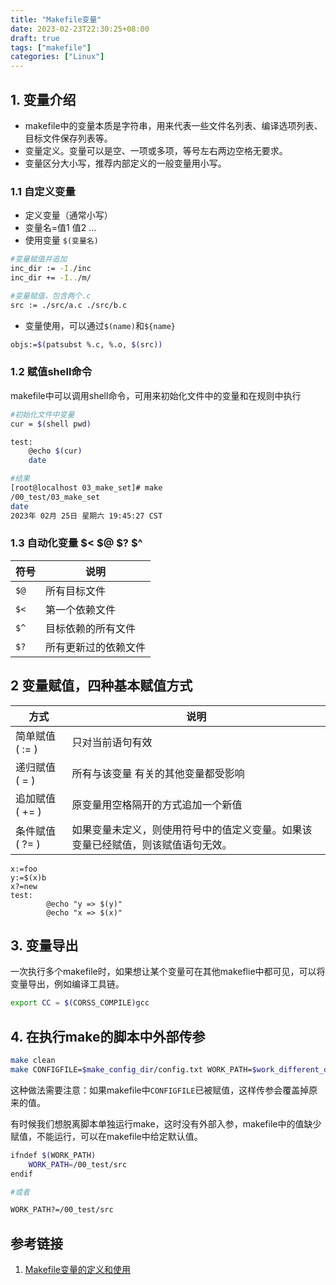 ```yaml
---
title: "Makefile变量"
date: 2023-02-23T22:30:25+08:00
draft: true
tags: ["makefile"]
categories: ["Linux"]
---
```



## 1. 变量介绍

- makefile中的变量本质是字符串，用来代表一些文件名列表、编译选项列表、目标文件保存列表等。
- 变量定义。变量可以是空、一项或多项，等号左右两边空格无要求。
- 变量区分大小写，推荐内部定义的一般变量用小写。

### 1.1 自定义变量
- 定义变量（通常小写）
- 变量名=值1 值2 ...
- 使用变量 `$(变量名)`

```bash
#变量赋值并追加
inc_dir := -I./inc
inc_dir += -I../m/

#变量赋值，包含两个.c
src := ./src/a.c ./src/b.c
```

- 变量使用，可以通过`$(name)`和`${name}`

```bash
objs:=$(patsubst %.c, %.o, $(src))
```

### 1.2 赋值shell命令

makefile中可以调用shell命令，可用来初始化文件中的变量和在规则中执行

```bash
#初始化文件中变量
cur = $(shell pwd)

test:
    @echo $(cur)
    date

#结果
[root@localhost 03_make_set]# make
/00_test/03_make_set
date
2023年 02月 25日 星期六 19:45:27 CST
```

### 1.3 自动化变量 $< $@ $? $^

符号 | 说明
--- | ---
`$@`|所有目标文件
`$<`|第一个依赖文件
`$^`|目标依赖的所有文件
`$?`|所有更新过的依赖文件

## 2 变量赋值，四种基本赋值方式

方式 | 说明
---|---
简单赋值 ( := ) | 只对当前语句有效
递归赋值 ( = ) | 所有与该变量 有关的其他变量都受影响
追加赋值 ( += ) | 原变量用空格隔开的方式追加一个新值
条件赋值 ( ?= ) | 如果变量未定义，则使用符号中的值定义变量。如果该变量已经赋值，则该赋值语句无效。

```
x:=foo
y:=$(x)b
x?=new
test:
        @echo "y => $(y)"
        @echo "x => $(x)"
```

## 3. 变量导出

一次执行多个makefile时，如果想让某个变量可在其他makeflie中都可见，可以将变量导出，例如编译工具链。

```bash
export CC = $(CORSS_COMPILE)gcc
```

## 4. 在执行make的脚本中外部传参
```bash
make clean
make CONFIGFILE=$make_config_dir/config.txt WORK_PATH=$work_different_dir
```
这种做法需要注意：如果makefile中`CONFIGFILE`已被赋值，这样传参会覆盖掉原来的值。

有时候我们想脱离脚本单独运行make，这时没有外部入参，makefile中的值缺少赋值，不能运行，可以在makefile中给定默认值。
```bash
ifndef $(WORK_PATH)
    WORK_PATH=/00_test/src
endif

#或者

WORK_PATH?=/00_test/src
```

## 参考链接
1. [Makefile变量的定义和使用](https://blog.csdn.net/qq_42746890/article/details/123580251)